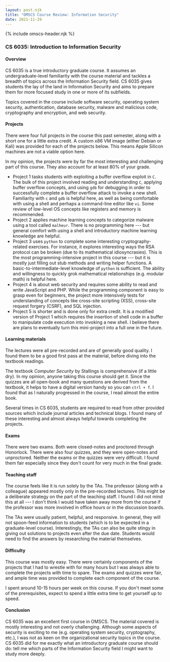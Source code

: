 ```yaml
---
layout: post.njk
title: "OMSCS Course Review: Information Security"
date: 2021-11-29
---
```


{% include omscs-header.njk %}

### CS 6035: Introduction to Information Security

#### Overview

CS 6035 is a true introductory graduate course. It assumes an undergraduate-level familiarity with the course material and tackles a breadth of topics across the Information Security field. CS 6035 gives students the lay of the land in Information Security and aims to prepare them for more focused study in one or more of its subfields.

Topics covered in the course include software security, operating system security, authentication, database security, malware and malicious code, cryptography and encryption, and web security.

#### Projects

There were four full projects in the course this past semester, along with a short one for a little extra credit. A custom x86 VM image (either Debian or Kali) was provided for each of the projects below. This means Apple Silicon machines are not a viable option here.

In my opinion, the projects were by far the most interesting and challenging part of this course. They also account for at least 80% of your grade.

- Project 1 tasks students with exploiting a buffer overflow exploit in `C`. The bulk of this project involved reading and understanding `C`, applying buffer overflow concepts, and using `gdb` for debugging in order to successfully complete a buffer overflow attack to invoke a new shell. Familiarity with `c` and `gdb` is helpful here, as well as being comfortable with using a shell and perhaps a command-line editor like `vi`. Some review of low-level OS concepts like registers and memory is recommended.
- Project 2 applies machine learning concepts to categorize malware using a tool called `malheur`. There is no programming here --- but general comfort with using a shell and introductory machine learning knowledge are helpful.
- Project 3 uses `python` to complete some interesting cryptography-related exercises. For instance, it explores interesting ways the RSA protocol can be broken (due to its mathematical idiosyncrasies). This is the most programming-intensive project in this course --- but it is mostly just filling out stub methods and writing helper functions. A basic-to-intermediate-level knowledge of `python` is sufficient. The ability and willingness to quickly grok mathematical relationships (e.g. modular math) is helpful here.
- Project 4 is about web security and requires some ability to read and write JavaScript and PHP. While the programming component is easy to grasp even for beginners, the project more intensively tests for understanding of concepts like cross-site scripting (XSS), cross-site request forgery (CSRF), and SQL injection.
- Project 5 is shorter and is done only for extra credit. It is a modified version of Project 1 which requires the insertion of shell code in a buffer to manipulate code execution into invoking a new shell. I believe there are plans to eventually turn this mini-project into a full one in the future.

#### Learning materials

The lectures were all pre-recorded and are of generally good quality. I found them to be a good first pass at the material, before diving into the textbook readings.

The textbook *Computer Security* by Stallings is comprehensive (if a little dry). In my opinion, anyone taking this course should get it. Since the quizzes are all open-book and many questions are derived from the textbook, it helps to have a digital version handy so you can `ctrl + f`. I found that as I naturally progressed in the course, I read almost the entire book.

Several times in CS 6035, students are required to read from other provided sources which include journal articles and technical blogs. I found many of these interesting and almost always helpful towards completing the projects.

#### Exams

There were two exams. Both were closed-notes and proctored through Honorlock. There were also four quizzes, and they were open-notes and unproctored. Neither the exams or the quizzes were very difficult. I found them fair especially since they don't count for very much in the final grade.

#### Teaching staff

The course feels like it is run solely by the TAs. The professor (along with a colleague) appeared mostly only in the pre-recorded lectures. This might be a deliberate strategy on the part of the teaching staff. I found I did not mind this at all --- I don't think I would have taken away more from the course if the professor was more involved in office hours or in the discussion boards.

The TAs were usually patient, helpful, and responsive. In general, they will not spoon-feed information to students (which is to be expected in a graduate-level course). Interestingly, the TAs can also be quite stingy in giving out solutions to projects even after the due date. Students would need to find the answers by researching the material themselves.

#### Difficulty

This course was mostly easy. There were certainly components of the projects that I had to wrestle with for many hours but I was always able to complete the projects with time to spare. The exams and quizzes were fair, and ample time was provided to complete each component of the course.

I spent around 10-15 hours per week on this course. If you don't meet some of the prerequisites, expect to spend a little extra time to get yourself up to speed.

#### Conclusion

CS 6035 was an excellent first course in OMSCS. The material covered is mostly interesting and not overly challenging. Although some aspects of security is exciting to me (e.g. operating system security, cryptography, etc.), I was not as keen on the organizational security topics in the course. CS 6035 did for me exactly what an introductory graduate course should do: tell me which parts of the Information Security field I might want to study more deeply.
